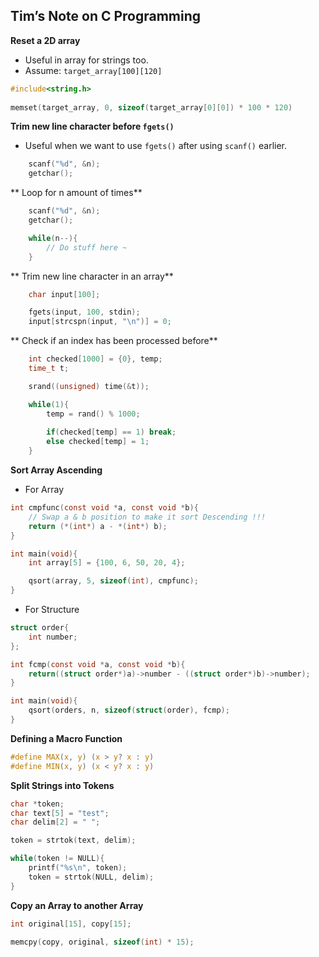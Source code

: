 ## Tim’s Note on C Programming

**Reset a 2D array**
- Useful in array for strings too.
- Assume: `target_array[100][120]`
```c
#include<string.h>
	
memset(target_array, 0, sizeof(target_array[0][0]) * 100 * 120)
```

**Trim new line character before `fgets()`**
- Useful when we want to use `fgets()` after using `scanf()` earlier.
```c
	scanf("%d", &n);
	getchar();
```

** Loop for n amount of times**
```c
	scanf("%d", &n);
	getchar();

	while(n--){
		// Do stuff here ~
	}
```

** Trim new line character in an array**
```c
	char input[100];

	fgets(input, 100, stdin);
	input[strcspn(input, "\n")] = 0;
```

** Check if an index has been processed before**
```c
	int checked[1000] = {0}, temp;
	time_t t;

	srand((unsigned) time(&t));

	while(1){
		temp = rand() % 1000;
			
		if(checked[temp] == 1) break;
		else checked[temp] = 1;
	}
```

**Sort Array Ascending**
- For Array
```c
int cmpfunc(const void *a, const void *b){
	// Swap a & b position to make it sort Descending !!!
	return (*(int*) a - *(int*) b);
}

int main(void){
	int array[5] = {100, 6, 50, 20, 4};

	qsort(array, 5, sizeof(int), cmpfunc);
}
```

- For Structure
```c
struct order{
	int number;
};

int fcmp(const void *a, const void *b){
	return((struct order*)a)->number - ((struct order*)b)->number);
}

int main(void){
	qsort(orders, n, sizeof(struct(order), fcmp);
}
```

**Defining a Macro Function**
```c
#define MAX(x, y) (x > y? x : y)
#define MIN(x, y) (x < y? x : y)
```

**Split Strings into Tokens**
```c
char *token;
char text[5] = "test";
char delim[2] = " ";

token = strtok(text, delim);

while(token != NULL){
	printf("%s\n", token);
	token = strtok(NULL, delim);
}
```

**Copy an Array to another Array**
```c
int original[15], copy[15];

memcpy(copy, original, sizeof(int) * 15);
```
